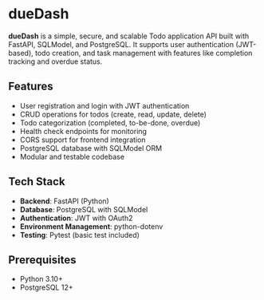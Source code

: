 # dueDash

**dueDash** is a simple, secure, and scalable Todo application API built with FastAPI, SQLModel, and PostgreSQL.
It supports user authentication (JWT-based), todo creation, and task management with features like completion tracking and overdue status.

## Features
- User registration and login with JWT authentication
- CRUD operations for todos (create, read, update, delete)
- Todo categorization (completed, to-be-done, overdue)
- Health check endpoints for monitoring
- CORS support for frontend integration
- PostgreSQL database with SQLModel ORM
- Modular and testable codebase

## Tech Stack
- **Backend**: FastAPI (Python)
- **Database**: PostgreSQL with SQLModel
- **Authentication**: JWT with OAuth2
- **Environment Management**: python-dotenv
- **Testing**: Pytest (basic test included)

## Prerequisites
- Python 3.10+
- PostgreSQL 12+
